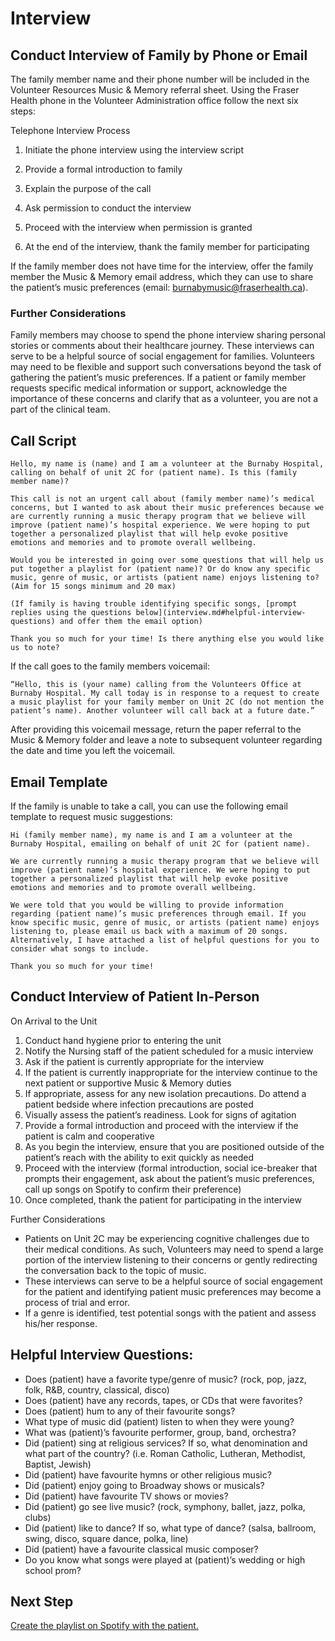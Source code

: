 # Interview
## Conduct Interview of Family by Phone or Email
The family member name and their phone number will be included in the Volunteer Resources Music & Memory referral sheet. Using the Fraser Health phone in the Volunteer Administration office follow the next six steps:

Telephone Interview Process

1.	Initiate the phone interview using the interview script

2.	Provide a formal introduction to family

3.	Explain the purpose of the call

4.	Ask permission to conduct the interview

5.	Proceed with the interview when permission is granted

6.	At the end of the interview, thank the family member for participating

If the family member does not have time for the interview, offer the family member the Music & Memory email address, which they can use to share the patient’s music preferences (email: burnabymusic@fraserhealth.ca).

### Further Considerations

Family members may choose to spend the phone interview sharing personal stories or comments about their healthcare journey. These interviews can serve to be a helpful source of social engagement for families. Volunteers may need to be flexible and support such conversations beyond the task of gathering the patient’s music preferences. If a patient or family member requests specific medical information or support, acknowledge the importance of these concerns and clarify that as a volunteer, you are not a part of the clinical team.

## Call Script
```
Hello, my name is (name) and I am a volunteer at the Burnaby Hospital, calling on behalf of unit 2C for (patient name). Is this (family member name)?

This call is not an urgent call about (family member name)’s medical concerns, but I wanted to ask about their music preferences because we are currently running a music therapy program that we believe will improve (patient name)’s hospital experience. We were hoping to put together a personalized playlist that will help evoke positive emotions and memories and to promote overall wellbeing.

Would you be interested in going over some questions that will help us put together a playlist for (patient name)? Or do know any specific music, genre of music, or artists (patient name) enjoys listening to? (Aim for 15 songs minimum and 20 max)

(If family is having trouble identifying specific songs, [prompt replies using the questions below](interview.md#helpful-interview-questions) and offer them the email option)

Thank you so much for your time! Is there anything else you would like us to note?
```

If the call goes to the family members voicemail:
```
“Hello, this is (your name) calling from the Volunteers Office at Burnaby Hospital. My call today is in response to a request to create a music playlist for your family member on Unit 2C (do not mention the patient’s name). Another volunteer will call back at a future date.”
```
After providing this voicemail message, return the paper referral to the Music & Memory folder and leave a note to subsequent volunteer regarding the date and time you left the voicemail.

## Email Template
If the family is unable to take a call, you can use the following email template to request music suggestions:

```
Hi (family member name), my name is	and I am a volunteer at the Burnaby Hospital, emailing on behalf of unit 2C for (patient name).

We are currently running a music therapy program that we believe will improve (patient name)’s hospital experience. We were hoping to put together a personalized playlist that will help evoke positive emotions and memories and to promote overall wellbeing.

We were told that you would be willing to provide information regarding (patient name)’s music preferences through email. If you know specific music, genre of music, or artists (patient name) enjoys listening to, please email us back with a maximum of 20 songs. Alternatively, I have attached a list of helpful questions for you to consider what songs to include.

Thank you so much for your time!
```


## Conduct Interview of Patient In-Person
On Arrival to the Unit

1. Conduct hand hygiene prior to entering the unit
2. Notify the Nursing staff of the patient scheduled for a music interview
3. Ask if the patient is currently appropriate for the interview
4. If the patient is currently inappropriate for the interview continue to the next patient or supportive Music & Memory duties
5. If appropriate, assess for any new isolation precautions. Do attend a patient bedside where infection precautions are posted
6. Visually assess the patient’s readiness. Look for signs of agitation
7. Provide a formal introduction and proceed with the interview if the patient is calm and cooperative
8. As you begin the interview, ensure that you are positioned outside of the patient’s reach with the ability to exit quickly as needed
9. Proceed with the interview (formal introduction, social ice-breaker that prompts their engagement, ask about the patient’s music preferences, call up songs on Spotify to confirm their preference)
10. Once completed, thank the patient for participating in the interview

Further Considerations

- Patients on Unit 2C may be experiencing cognitive challenges due to their medical conditions. As such, Volunteers may need to spend a large portion of the interview listening to their concerns or gently redirecting the conversation back to the topic of music.
- These interviews can serve to be a helpful source of social engagement for the patient and identifying patient music preferences may become a process of trial and error.
- If a genre is identified, test potential songs with the patient and assess his/her response.

## Helpful Interview Questions:
- Does (patient) have a favorite type/genre of music? (rock, pop, jazz, folk, R&B, country, classical, disco)
- Does (patient) have any records, tapes, or CDs that were favorites?
- Does (patient) hum to any of their favourite songs?
- What type of music did (patient) listen to when they were young?
- What was (patient)’s favourite performer, group, band, orchestra?
- Did (patient) sing at religious services? If so, what denomination and what part of the country? (i.e. Roman Catholic, Lutheran, Methodist, Baptist, Jewish)
- Did (patient) have favourite hymns or other religious music?
- Did (patient) enjoy going to Broadway shows or musicals?
- Did (patient) have favourite TV shows or movies?
- Did (patient) go see live music? (rock, symphony, ballet, jazz, polka, clubs)
- Did (patient) like to dance? If so, what type of dance? (salsa, ballroom, swing, disco, square dance, polka, line)
- Did (patient) have a favourite classical music composer?
- Do you know what songs were played at (patient)’s wedding or high school prom?

## Next Step
[Create the playlist on Spotify with the patient.](playlist.md)